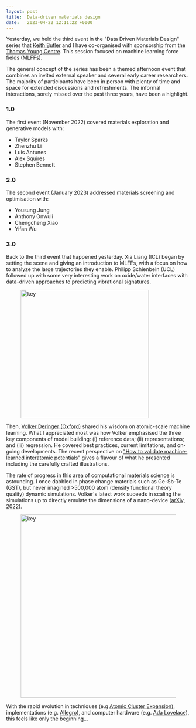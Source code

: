 ```yaml
---
layout: post
title:  Data-driven materials design 
date:   2023-04-22 12:11:22 +0000
---
```


Yesterday, we held the third event in the "Data Driven Materials Design" series that [Keith Butler](https://keeeto.github.io) and I have co-organised with sponsorship from the [Thomas Young Centre](https://thomasyoungcentre.org). This session focused on machine learning force fields (MLFFs).

The general concept of the series has been a themed afternoon event that combines an invited external speaker and several early career researchers. The majority of participants have been in person with plenty of time and space for extended discussions and refreshments. The informal interactions, sorely missed over the past three years, have been a highlight.

### 1.0

The first event (November 2022) covered materials exploration and generative models with:

- Taylor Sparks
- Zhenzhu Li
- Luis Antunes
- Alex Squires
- Stephen Bennett

### 2.0

The second event (January 2023) addressed materials screening and optimisation with:

- Yousung Jung
- Anthony Onwuli
- Chengcheng Xiao
- Yifan Wu

### 3.0 

Back to the third event that happened yesterday. Xia Liang (ICL) began by setting the scene and giving an introduction to MLFFs, with a focus on how to analyze the large trajectories they enable. Philipp Schienbein (UCL) followed up with some very interesting work on oxide/water interfaces with data-driven approaches to predicting vibrational signatures.

<p align="center">
<figure class="wp-block-image aligncenter"><img src="{{ site.baseurl }}/assets/2023/mlff.jpg" alt="key" width="350" /></figure>
</p>

Then, [Volker Deringer (Oxford)](https://www.chem.ox.ac.uk/people/volker-deringer) shared his wisdom on atomic-scale machine learning. What I appreciated most was how Volker emphasised the three key components of model building: (i) reference data; (ii) representations; and (iii) regression. He covered best practices, current limitations, and on-going developments. The recent perspective on ["How to validate machine-learned interatomic potentials"](https://pubs.aip.org/aip/jcp/article/158/12/121501/2881528/How-to-validate-machine-learned-interatomic) gives a flavour of what he presented including the carefully crafted illustrations. 

The rate of progress in this area of computational materials science is astounding. I once dabbled in phase change materials such as Ge-Sb-Te (GST), but never imagined >500,000 atom (density functional theory quality) dynamic simulations. Volker's latest work suceeds in scaling the simulations up to directly emulate the dimensions of a nano-device ([arXiv, 2022](https://arxiv.org/abs/2207.14228)).  

<p align="center">
<figure class="wp-block-image aligncenter"><img src="{{ site.baseurl }}/assets/2023/mlff-2.png" alt="key" width="500" /></figure>
</p>

With the rapid evolution in techniques (e.g [Atomic Cluster Expansion](https://journals.aps.org/prb/abstract/10.1103/PhysRevB.99.014104)), implementations (e.g. [Allegro](https://github.com/mir-group/allegro)), and computer hardware (e.g. [Ada Lovelace](https://en.wikipedia.org/wiki/Ada_Lovelace_(microarchitecture))), this feels like only the beginning...
